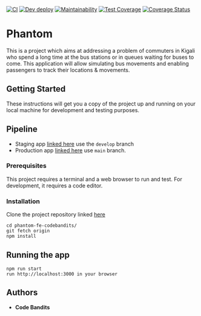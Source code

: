 [![CI](https://github.com/atlp-rwanda/phantom-fe-codebandits/actions/workflows/main.yml/badge.svg)](https://github.com/atlp-rwanda/phantom-fe-codebandits/actions/workflows/main.yml) [![Dev deploy](https://github.com/atlp-rwanda/phantom-fe-codebandits/actions/workflows/heroku_deploy.yml/badge.svg?branch=develop)](https://github.com/atlp-rwanda/phantom-fe-codebandits/actions/workflows/heroku_deploy.yml) [![Maintainability](https://api.codeclimate.com/v1/badges/7cb798731e99c7fbe56c/maintainability)](https://codeclimate.com/github/atlp-rwanda/phantom-fe-codebandits/maintainability) [![Test Coverage](https://api.codeclimate.com/v1/badges/7cb798731e99c7fbe56c/test_coverage)](https://codeclimate.com/github/atlp-rwanda/phantom-fe-codebandits/test_coverage) [![Coverage Status](https://coveralls.io/repos/github/atlp-rwanda/phantom-fe-codebandits/badge.svg?branch=develop)](https://coveralls.io/github/atlp-rwanda/phantom-fe-codebandits?branch=ch-setup-ci-github-actions-cp-27)
# Phantom

This is a project which aims at addressing a problem of commuters in Kigali who spend a long time at the bus stations or in queues waiting for buses to come. This application will allow simulating bus movements and enabling passengers to track their locations & movements.

## Getting Started

These instructions will get you a copy of the project up and running on your local machine for development and testing purposes.
## Pipeline
- Staging app [linked here](https://phantom-codebandits-staging.herokuapp.com/) use the `develop` branch
- Production app [linked here](https://phantom-codebandits-pro.herokuapp.com/) use `main` branch.

### Prerequisites

This project requires a terminal and a web browser to run and test. For development, it requires a code editor.

### Installation

Clone the project repository linked [here](https://github.com/atlp-rwanda/phantom-fe-codebandits)

```
cd phantom-fe-codebandits/
git fetch origin
npm install
```

## Running the app

```
npm run start
run http://localhost:3000 in your browser
```

## Authors

* **Code Bandits**
